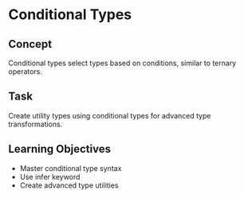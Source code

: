 # Conditional Types

## Concept
Conditional types select types based on conditions, similar to ternary operators.

## Task
Create utility types using conditional types for advanced type transformations.

## Learning Objectives
- Master conditional type syntax
- Use infer keyword
- Create advanced type utilities